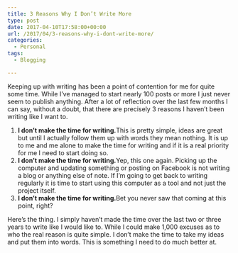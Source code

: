 ```yaml
---
title: 3 Reasons Why I Don’t Write More
type: post
date: 2017-04-10T17:58:00+00:00
url: /2017/04/3-reasons-why-i-dont-write-more/
categories:
  - Personal
tags:
  - Blogging

---
```

Keeping up with writing has been a point of contention for me for quite some time. While I’ve managed to start nearly 100 posts or more I just never seem to publish anything. After a lot of reflection over the last few months I can say, without a doubt, that there are precisely 3 reasons I haven’t been writing like I want to.
<ol class="wp-block-list">
  <li>
    <strong>I don’t make the time for writing.</strong>This is pretty simple, ideas are great but until I actually follow them up with words they mean nothing. It is up to me and me alone to make the time for writing and if it is a real priority for me I need to start doing so.
  </li>
  <li>
    <strong>I don’t make the time for writing.</strong>Yep, this one again. Picking up the computer and updating something or posting on Facebook is not writing a blog or anything else of note. If I’m going to get back to writing regularly it is time to start using this computer as a tool and not just the project itself.
  </li>
  <li>
    <strong>I don’t make the time for writing.</strong>Bet you never saw that coming at this point, right?
  </li>
</ol>

Here’s the thing. I simply haven’t made the time over the last two or three years to write like I would like to. While I could make 1,000 excuses as to who the real reason is quite simple. I don’t make the time to take my ideas and put them into words. This is something I need to do much better at.